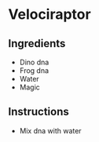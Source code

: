 # Velociraptor

## Ingredients

- Dino dna
- Frog dna
- Water
- Magic

## Instructions

- Mix dna with water

